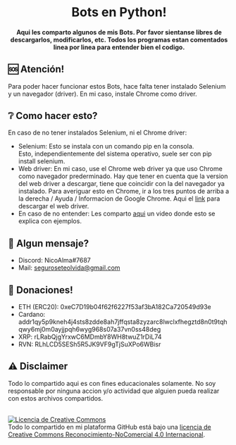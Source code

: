 <h1 align="center">
  Bots en Python!
</h1>

<h4 align="center">
  Aqui les comparto algunos de mis Bots. Por favor sientanse libres de descargarlos, modificarlos, etc.
  Todos los programas estan comentados linea por linea para entender bien el codigo.
</h4>

## 🆘 Atención!
Para poder hacer funcionar estos Bots, hace falta tener instalado Selenium y un navegador (driver).
En mi caso, instale Chrome como driver.

## ❔ Como hacer esto?
En caso de no tener instalados Selenium, ni el Chrome driver:

* Selenium: Esto se instala con un comando pip en la consola. <br>
    Esto, independientemente del sistema operativo, suele ser con pip install selenium.
* Web driver: En mi caso, use el Chrome web driver ya que uso Chrome como navegador prederminado.
    Hay que tener en cuenta que la version del web driver a descargar, tiene que coincidir con la del navegador ya instalado. Para averiguar esto en Chrome, ir a los tres puntos de arriba a la derecha / Ayuda / Informacion de Google Chrome. Aqui el [link](https://sites.google.com/chromium.org/driver/) para descargar el web driver.
* En caso de no entender: Les comparto [aqui](https://www.youtube.com/watch?v=Xjv1sY630Uc) un video donde esto se       explica con ejemplos.

## 💌 Algun mensaje?
* Discord: NicoAlma#7687
* Mail: seguroseteolvida@gmail.com

## 🙌 Donaciones!
* ETH (ERC20): 0xeC7D19b04f62f6227f53af3bA182Ca720549d93e
* Cardano: addr1qy5p9kneh4j4sts8zdde8ah7jffqsta8zyzarc8lwclxfhegztd8n0t9tqhqwy6mj0m0ayjjpqh6wyg968s07a37vn0ss48deg
* XRP: rLRabQjgYrxwC6MDmbY8WH8twuZ1rDiL74
* RVN: RLhLCD5SESh5R5JK9VF9gTjSuXPo6WBisr

## ⚠️ Disclaimer
Todo lo compartido aqui es con fines educacionales solamente. No soy responsable por ninguna accion y/o actividad que alguien pueda realizar con estos archivos compartidos.
<br>
<br>

<a rel="license" href="http://creativecommons.org/licenses/by-nc/4.0/"><img alt="Licencia de Creative Commons" style="border-width:0" src="https://i.creativecommons.org/l/by-nc/4.0/88x31.png" /></a><br />Todo lo compartido en mi plataforma GitHub está bajo una <a rel="license" href="http://creativecommons.org/licenses/by-nc/4.0/">licencia de Creative Commons Reconocimiento-NoComercial 4.0 Internacional</a>.